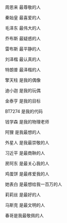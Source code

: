 周恩来 最尊敬的人

秦始皇 最喜爱的人

毛泽东 最伟大的人

乔布斯 最疑惑的人

雷布斯 最平静的人

刘泽楷 最认真的人

特朗普 最泽楷的人

擎天柱 是我的偶像

迪小迦 是我的玩偶

金泰亨 是我的目标

BT7274 是我的代码

钱学森 是我的物理老师

阿狸 是我最想的人

外星人 是我最崇敬的人

习近平 是最商鞅的人

房阿东 是最关心我的人

鸡蛋饼 是最疼爱我的人

她表白 是最想给我一百万的人

莉莉丝 是最好的人

马斯克 是最文明的人

春哥是我最敬佩的人